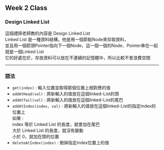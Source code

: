 ## Week 2 Class

### Design Linked List

這個禮拜老師教的內容是 Design Linked List</br>
Linked List 是一種資料結構，他是用一個節點Node來存取資料，<br/>
並且用一個箭頭Pointer指向下一個Node，這一個一個的Node、Pointer串在一起就是一個Linked List</br>
它的好處在於，存放資料可以放在不連續的記憶體中，所以比較不會浪費空間

-----
### 語法

*  `get(index)` : 輸入位置並取得那個位置上相對應的值
*  `addAtHead(val)` : 將新輸入的值放在這個linked-List的頭
*  `addAtTail(val)` : 將新輸入的值放在這個linked-List的尾巴
*  `addAtIndex(index, val)` : 將新輸入的值放在這個linked-List的指定index的位置上</br>
    如果 :</br>
      index 等於 Linked List 的長度，就會加在尾巴</br>
            大於 Linked List 的長度，就沒有變動</br>
            小於 0，就加在頭的位置</br>          
*  `deleteAtIndex(index)` : 刪掉指定index位置上的值

